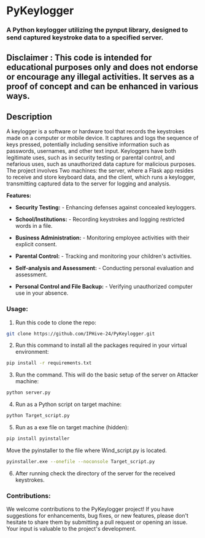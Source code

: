 <h1> PyKeylogger </h1>

<h3> A Python keylogger utilizing the pynput library, designed to send captured keystroke data to a specified server. </h3>

<h2> Disclaimer : This code is intended for educational purposes only and does not endorse or encourage any illegal activities. It serves as a proof of concept and can be enhanced in various ways.</h2>

<h2>Description</h2> 

A keylogger is a software or hardware tool that records the keystrokes made on a computer or mobile device. It captures and logs the sequence of keys pressed, potentially including sensitive information such as passwords, usernames, and other text input. Keyloggers have both legitimate uses, such as in security testing or parental control, and nefarious uses, such as unauthorized data capture for malicious purposes. The project involves Two machines: the server, where a Flask app resides to receive and store keyboard data, and the client, which runs a keylogger, transmitting captured data to the server for logging and analysis.


**Features:**

- **Security Testing:** - Enhancing defenses against concealed keyloggers.

- **School/Institutions:** - Recording keystrokes and logging restricted words in a file.

- **Business Administration:** - Monitoring employee activities with their explicit consent.

- **Parental Control:**  - Tracking and monitoring your children's activities.

- **Self-analysis and Assessment:** - Conducting personal evaluation and assessment.

- **Personal Control and File Backup:** - Verifying unauthorized computer use in your absence.


<h3>Usage:</h3>

1. Run this code to clone the repo:
```bash
git clone https://github.com/IPHive-24/PyKeylogger.git
```

2. Run this command to install all the packages required in your virtual environment:
```bash
pip install -r requirements.txt
```

3. Run the command. This will do the basic setup of the server on Attacker machine:
```bash
python server.py
```

4. Run as a Python script on target machine:
```bash
python Target_script.py
```

5. Run as a exe file on target machine (hidden):
```bash
pip install pyinstaller
```
Move the pyinstaller to the file where Wind_script.py is located.
```bash
pyinstaller.exe --onefile --noconsole Target_script.py
```
6. After running check the directory of the server for the received keystrokes. 


<h3>Contributions:</h3>

We welcome contributions to the PyKeylogger project! If you have suggestions for enhancements, bug fixes, or new features, please don't hesitate to share them by submitting a pull request or opening an issue. Your input is valuable to the project's development.



